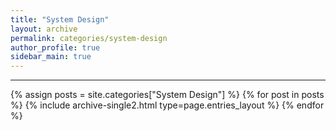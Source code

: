 ```yaml
---
title: "System Design"
layout: archive
permalink: categories/system-design
author_profile: true
sidebar_main: true
---
```


<!-- 공백이 포함되어 있는 카테고리 이름의 경우 site.categories['a b c'] 이런식으로! -->

---

{% assign posts = site.categories["System Design"] %}
{% for post in posts %} {% include archive-single2.html type=page.entries_layout %} {% endfor %}
